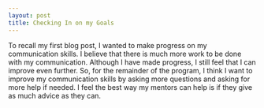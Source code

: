 ```yaml
---
layout: post
title: Checking In on my Goals
---
```


To recall my first blog post, I wanted to make progress on my communication skills. I believe that there is much more work to be done with my communication.
Although I have made progress, I still feel that I can improve even further. So, for the remainder of the program, I think I want to improve my 
communication skills by asking more questions and asking for more help if needed. I feel the best way my mentors can help is if they give as much advice as 
they can.
